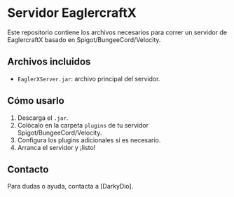 # Servidor EaglercraftX

Este repositorio contiene los archivos necesarios para correr un servidor de EaglercraftX basado en Spigot/BungeeCord/Velocity.

## Archivos incluidos

- `EaglerXServer.jar`: archivo principal del servidor.

## Cómo usarlo

1. Descarga el `.jar`.
2. Colócalo en la carpeta `plugins` de tu servidor Spigot/BungeeCord/Velocity.
3. Configura los plugins adicionales si es necesario.
4. Arranca el servidor y ¡listo!

## Contacto

Para dudas o ayuda, contacta a [DarkyDio].
